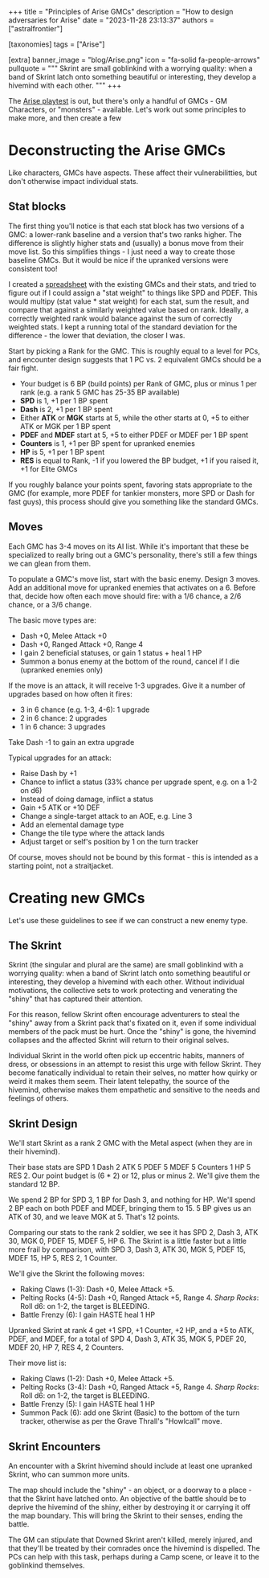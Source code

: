 +++
title = "Principles of Arise GMCs"
description = "How to design adversaries for Arise"
date = "2023-11-28 23:13:37"
authors = ["astralfrontier"]

[taxonomies]
tags = ["Arise"]

[extra]
banner_image = "blog/Arise.png"
icon = "fa-solid fa-people-arrows"
pullquote = """
Skrint are small goblinkind
with a worrying quality: when a band of Skrint latch onto something
beautiful or interesting, they develop a hivemind with each other.
"""
+++

The [Arise playtest](https://mataramg.itch.io/arise-trpg) is out,
but there's only a handful of GMCs - GM Characters, or "monsters" - available.
Let's work out some principles to make more, and then create a few

<!-- more -->

# Deconstructing the Arise GMCs

Like characters, GMCs have aspects.
These affect their vulnerabilitties, but don't otherwise impact individual stats.

## Stat blocks

The first thing you'll notice is that each stat block has two versions of a GMC:
a lower-rank baseline and a version that's two ranks higher.
The difference is slightly higher stats and (usually) a bonus move from their move list.
So this simplifies things - I just need a way to create those baseline GMCs.
But it would be nice if the upranked versions were consistent too!

I created a [spreadsheet](https://docs.google.com/spreadsheets/d/1nABDEg1_IjH-3T1cElCi6dgB6y9qoKdfBE1nnF5OeJo/edit?usp=sharing)
with the existing GMCs and their stats, and tried to figure out if
I could assign a "stat weight" to things like SPD and PDEF.
This would multipy (stat value * stat weight) for each stat, sum the result,
and compare that against a similarly weighted value based on rank.
Ideally, a correctly weighted rank would balance against the sum of correctly weighted stats.
I kept a running total of the standard deviation for the difference - the lower that deviation,
the closer I was.

Start by picking a Rank for the GMC. This is roughly equal to a level for PCs,
and encounter design suggests that 1 PC vs. 2 equivalent GMCs should be a fair fight.

- Your budget is 6 BP (build points) per Rank of GMC, plus or minus 1 per rank (e.g. a rank 5 GMC has 25-35 BP available)
- **SPD** is 1, +1 per 1 BP spent
- **Dash** is 2, +1 per 1 BP spent
- Either **ATK** or **MGK** starts at 5, while the other starts at 0, +5 to either ATK or MGK per 1 BP spent
- **PDEF** and **MDEF** start at 5, +5 to either PDEF or MDEF per 1 BP spent
- **Counters** is 1, +1 per BP spent for upranked enemies
- **HP** is 5, +1 per 1 BP spent
- **RES** is equal to Rank, -1 if you lowered the BP budget, +1 if you raised it, +1 for Elite GMCs

If you roughly balance your points spent, favoring stats appropriate to the GMC (for example,
more PDEF for tankier monsters, more SPD or Dash for fast guys),
this process should give you something like the standard GMCs.

## Moves

Each GMC has 3-4 moves on its AI list.
While it's important that these be specialized to really bring out a GMC's personality,
there's still a few things we can glean from them.

To populate a GMC's move list, start with the basic enemy. Design 3 moves.
Add an additional move for upranked enemies that activates on a 6.
Before that, decide how often each move should fire: with a 1/6 chance, a 2/6 chance, or a 3/6 change.

The basic move types are:

- Dash +0, Melee Attack +0
- Dash +0, Ranged Attack +0, Range 4
- I gain 2 beneficial statuses, or gain 1 status + heal 1 HP
- Summon a bonus enemy at the bottom of the round, cancel if I die (upranked enemies only)

If the move is an attack, it will receive 1-3 upgrades.
Give it a number of upgrades based on how often it fires:

- 3 in 6 chance (e.g. 1-3, 4-6): 1 upgrade
- 2 in 6 chance: 2 upgrades
- 1 in 6 chance: 3 upgrades

Take Dash -1 to gain an extra upgrade

Typical upgrades for an attack:

- Raise Dash by +1
- Chance to inflict a status (33% chance per upgrade spent, e.g. on a 1-2 on d6)
- Instead of doing damage, inflict a status
- Gain +5 ATK or +10 DEF
- Change a single-target attack to an AOE, e.g. Line 3
- Add an elemental damage type
- Change the tile type where the attack lands
- Adjust target or self's position by 1 on the turn tracker

Of course, moves should not be bound by this format - this is intended
as a starting point, not a straitjacket.

# Creating new GMCs

Let's use these guidelines to see if we can construct a new enemy type.

## The Skrint

Skrint (the singular and plural are the same) are small goblinkind
with a worrying quality: when a band of Skrint latch onto something
beautiful or interesting, they develop a hivemind with each other.
Without individual motivations, the collective sets to work
protecting and venerating the "shiny" that has captured their attention.

For this reason, fellow Skrint often encourage adventurers to
steal the "shiny" away from a Skrint pack that's fixated on it,
even if some individual members of the pack must be hurt.
Once the "shiny" is gone, the hivemind collapses and the
affected Skrint will return to their original selves.

Individual Skrint in the world often pick up eccentric habits,
manners of dress, or obsessions in an attempt to resist this
urge with fellow Skrint. They become fanatically individual
to retain their selves, no matter how quirky or weird it makes them seem.
Their latent telepathy, the source of the hivemind,
otherwise makes them empathetic and sensitive to the needs and feelings of others.

## Skrint Design

We'll start Skrint as a rank 2 GMC with the Metal aspect (when they are in their hivemind).

Their base stats are SPD 1 Dash 2 ATK 5 PDEF 5 MDEF 5 Counters 1 HP 5 RES 2.
Our point budget is (6 * 2) or 12, plus or minus 2.
We'll give them the standard 12 BP.

We spend 2 BP for SPD 3, 1 BP for Dash 3, and nothing for HP.
We'll spend 2 BP each on both PDEF and MDEF, bringing them to 15.
5 BP gives us an ATK of 30, and we leave MGK at 5.
That's 12 points.

Comparing our stats to the rank 2 soldier, we see it has
SPD 2, Dash 3, ATK 30, MGK 0, PDEF 15, MDEF 5, HP 6.
The Skrint is a little faster but a little more frail by comparison,
with SPD 3, Dash 3, ATK 30, MGK 5, PDEF 15, MDEF 15, HP 5, RES 2, 1 Counter.

We'll give the Skrint the following moves:

- Raking Claws (1-3): Dash +0, Melee Attack +5.
- Pelting Rocks (4-5): Dash +0, Ranged Attack +5, Range 4. _Sharp Rocks_: Roll d6: on 1-2, the target is BLEEDING.
- Battle Frenzy (6): I gain HASTE heal 1 HP

Upranked Skrint at rank 4 get +1 SPD, +1 Counter, +2 HP, and a +5 to ATK, PDEF, and MDEF,
for a total of SPD 4, Dash 3, ATK 35, MGK 5, PDEF 20, MDEF 20, HP 7, RES 4, 2 Counters.

Their move list is:

- Raking Claws (1-2): Dash +0, Melee Attack +5.
- Pelting Rocks (3-4): Dash +0, Ranged Attack +5, Range 4. _Sharp Rocks_: Roll d6: on 1-2, the target is BLEEDING.
- Battle Frenzy (5): I gain HASTE heal 1 HP
- Summon Pack (6): add one Skrint (Basic) to the bottom of the turn tracker, otherwise as per the Grave Thrall's "Howlcall" move.

## Skrint Encounters

An encounter with a Skrint hivemind should include at least one upranked Skrint,
who can summon more units.

The map should include the "shiny" - an object, or a doorway to a place - that
the Skrint have latched onto. An objective of the battle should be to deprive
the hivemind of the shiny, either by destroying it or carrying it off the map
boundary. This will bring the Skrint to their senses, ending the battle.

The GM can stipulate that Downed Skrint aren't killed, merely injured,
and that they'll be treated by their comrades once the hivemind is dispelled.
The PCs can help with this task, perhaps during a Camp scene,
or leave it to the goblinkind themselves.